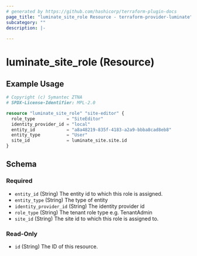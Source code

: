```yaml
---
# generated by https://github.com/hashicorp/terraform-plugin-docs
page_title: "luminate_site_role Resource - terraform-provider-luminate"
subcategory: ""
description: |-
  
---
```


# luminate_site_role (Resource)



## Example Usage

```terraform
# Copyright (c) Symantec ZTNA
# SPDX-License-Identifier: MPL-2.0

resource "luminate_site_role" "site-editor" {
  role_type            = "SiteEditor"
  identity_provider_id = "local"
  entity_id            = "a8a48219-835f-4183-a2a9-bbba8cad8eb8"
  entity_type          = "User"
  site_id              = luminate_site.site.id
}
```

<!-- schema generated by tfplugindocs -->
## Schema

### Required

- `entity_id` (String) The entity id to which this role is assigned.
- `entity_type` (String) The type of entity
- `identity_provider_id` (String) The identity provider id
- `role_type` (String) The tenant role type e.g. TenantAdmin
- `site_id` (String) The site id to which this role is assigned to.

### Read-Only

- `id` (String) The ID of this resource.
